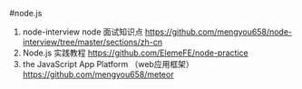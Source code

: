 #node.js
1. node-interview node 面试知识点
https://github.com/mengyou658/node-interview/tree/master/sections/zh-cn
1. Node.js 实践教程
https://github.com/ElemeFE/node-practice
1. the JavaScript App Platform （web应用框架）
https://github.com/mengyou658/meteor
